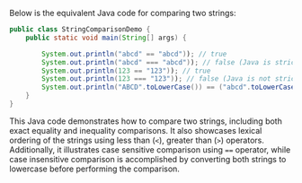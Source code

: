 Below is the equivalent Java code for comparing two strings:

```java
public class StringComparisonDemo {
    public static void main(String[] args) {

        System.out.println("abcd" == "abcd")); // true
        System.out.println("abcd" === "abcd")); // false (Java is strictly typed)
        System.out.println(123 == "123")); // true
        System.out.println(123 === "123")); // false (Java is not strictly typed)
        System.out.println("ABCD".toLowerCase()) == ("abcd".toLowerCase())); // true (case insensitive comparison)
    }
}
```
This Java code demonstrates how to compare two strings, including both exact equality and inequality comparisons. It also showcases lexical ordering of the strings using less than (`<`), greater than (`>`) operators. Additionally, it illustrates case sensitive comparison using `==` operator, while case insensitive comparison is accomplished by converting both strings to lowercase before performing the comparison.
